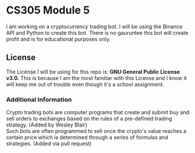# CS305 Module 5

I am working on a cryptocurrency trading bot. I will be using the Binance API and Python to create this bot.
There is no gauruntee this bot will create profit and is for educational purposes only.

## License
The License I will be using for this repo is: **GNU General Public License v3.0.**
This is because I am the most familiar with this License and I know it will keep
me out of trouble even though it's a school assignment.

### Additional Information
Crypto trading bots are computer programs that create and submit buy and sell orders 
to exchanges based on the rules of a pre-defined trading strategy. (Added by Wesley Blair)
<br/>
Such bots are often programmed to sell once the crypto's value reaches a certain price which is determined through a series of formulas and strategies. (Added via pull request)
